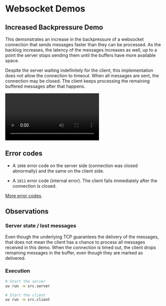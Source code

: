 # Websocket Demos

## Increased Backpressure Demo

This demonstrates an increase in the backpressure of a websocket connection that sends
messages faster than they can be processed. As the backlog increases, the latency of the
messages increases as well, up to a point the server stops sending them until the
buffers have more available space.

Despite the server waiting indefinitely for the client, this implementation does not
allow the connection to timeout. When all messages are sent, the connection may be
closed. The client keeps processing the remaining buffered messages after that happens.

<video src="capture.mp4" controls title="Websocket Backpressure Demo"></video>

## Error codes

+ A `1006` error code on the server side (connection was closed abnormally) and the same
    on the client side.

+ A `1011` error code (internal error). The client fails immediately after the
    connection is closed.

[More error codes](https://www.rfc-editor.org/rfc/rfc6455#section-7.4.1).

## Observations

### Server state / lost messages

Even though the underlying TCP guarantees the delivery of the messages, that does not
mean the client has a chance to process all messages received in this demo. When the
connection is timed out, the client drops remaining messages in the buffer, even though
they are marked as delivered.

### Execution

```bash
# Start the server
uv run -m src.server
```

```bash
# Start the client
uv run -m src.client
```
